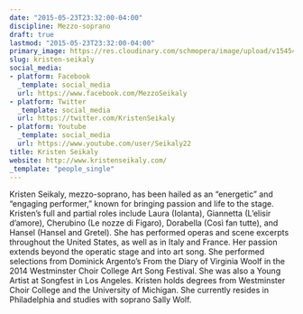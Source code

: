 ```yaml
---
date: "2015-05-23T23:32:00-04:00"
discipline: Mezzo-soprano
draft: true
lastmod: "2015-05-23T23:32:00-04:00"
primary_image: https://res.cloudinary.com/schmopera/image/upload/v1545409169/media/webhook-uploads/1432438241100/Kristen.png.png
slug: kristen-seikaly
social_media:
- platform: Facebook
  _template: social_media
  url: https://www.facebook.com/MezzoSeikaly
- platform: Twitter
  _template: social_media
  url: https://twitter.com/KristenSeikaly
- platform: Youtube
  _template: social_media
  url: https://www.youtube.com/user/Seikaly22
title: Kristen Seikaly
website: http://www.kristenseikaly.com/
_template: "people_single"
---
```


Kristen Seikaly, mezzo-soprano, has been hailed as an “energetic” and “engaging
performer,” known for bringing passion and life to the stage. Kristen’s full and partial
roles include Laura (Iolanta), Giannetta (L’elisir d’amore), Cherubino (Le nozze di
Figaro), Dorabella (Così fan tutte), and Hansel (Hansel and Gretel). She has performed
operas and scene excerpts throughout the United States, as well as in Italy and France.
Her passion extends beyond the operatic stage and into art song. She performed
selections from Dominick Argento’s From the Diary of Virginia Woolf in the 2014
Westminster Choir College Art Song Festival. She was also a Young Artist at Songfest in
Los Angeles. Kristen holds degrees from Westminster Choir College and the University
of Michigan. She currently resides in Philadelphia and studies with soprano Sally Wolf.
